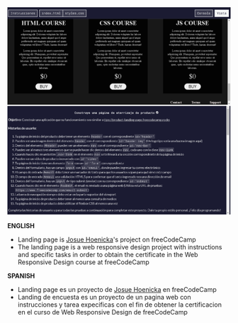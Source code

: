 <img src="/img/cap-project3.png" alt="landing page by josue hoenicka">
<img src="/img/cap-instructions-project3.png" alt="instructions landing page by josue hoenicka">

<b>ENGLISH</b>

- Landing page is <a href="https://github.com/josuehoenicka">Josue Hoenicka</a>'s project on freeCodeCamp
- The landing page is a web responsive design project with instructions and specific tasks in order to obtain the certificate in the Web Responsive Design course at freeCodeCamp

<b>SPANISH</b>

- Landing page es un proyecto de <a href="https://github.com/josuehoenicka">Josue Hoenicka</a> en freeCodeCamp
- Landing de encuesta es un proyecto de un pagina web con instrucciones y tarea expecificas con el fin de obtener la certificacion en el curso de Web Responsive Design de freeCodeCamp


